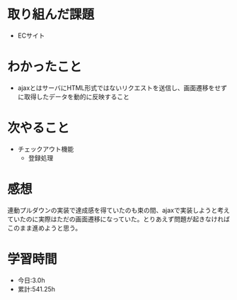 # 取り組んだ課題
- ECサイト
# わかったこと
- ajaxとはサーバにHTML形式ではないリクエストを送信し、画面遷移をせずに取得したデータを動的に反映すること
# 次やること
- チェックアウト機能
  - 登録処理
# 感想
連動プルダウンの実装で達成感を得ていたのも束の間、ajaxで実装しようと考えていたのに実際はただの画面遷移になっていた。とりあえず問題が起きなければこのまま進めようと思う。
# 学習時間
- 今日:3.0h
- 累計:541.25h